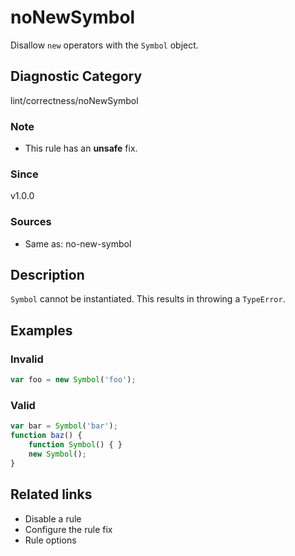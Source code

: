 # noNewSymbol

Disallow `new` operators with the `Symbol` object.

## Diagnostic Category
lint/correctness/noNewSymbol

### Note
- This rule has an **unsafe** fix.

### Since
v1.0.0

### Sources
- Same as: no-new-symbol

## Description
`Symbol` cannot be instantiated. This results in throwing a `TypeError`.

## Examples

### Invalid
```javascript
var foo = new Symbol('foo');
```

### Valid
```javascript
var bar = Symbol('bar');
function baz() {
    function Symbol() { }
    new Symbol();
}
```

## Related links
- Disable a rule
- Configure the rule fix
- Rule options